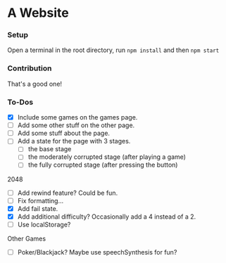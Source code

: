 # A Website

### Setup

Open a terminal in the root directory, run ```npm install``` and then ```npm start```

### Contribution

That's a good one!

### To-Dos

- [X] Include some games on the games page.  
- [ ] Add some other stuff on the other page.  
- [ ] Add some stuff about the page.
- [ ] Add a state for the page with 3 stages.
    - [ ] the base stage
    - [ ] the moderately corrupted stage (after playing a game)
    - [ ] the fully corrupted stage (after pressing the button)

2048
- [ ] Add rewind feature? Could be fun.
- [ ] Fix formatting...
- [X] Add fail state.
- [X] Add additional difficulty? Occasionally add a 4 instead of a 2.
- [ ] Use localStorage?

Other Games
- [ ] Poker/Blackjack? Maybe use speechSynthesis for fun?

